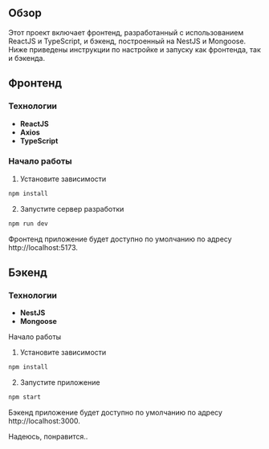 ## Обзор

Этот проект включает фронтенд, разработанный с использованием ReactJS и TypeScript, и бэкенд, построенный на NestJS и Mongoose. Ниже приведены инструкции по настройке и запуску как фронтенда, так и бэкенда.

## Фронтенд

### Технологии
- **ReactJS**
- **Axios**
- **TypeScript**

### Начало работы

1. Установите зависимости
  ```bash
  npm install
  ```
2.  Запустите сервер разработки
  ```bash
  npm run dev
  ```
Фронтенд приложение будет доступно по умолчанию по адресу http://localhost:5173.

## Бэкенд
### Технологии
- **NestJS**
- **Mongoose**

Начало работы
1. Установите зависимости
```bash
npm install
```

2. Запустите приложение
```bash
npm start
```
Бэкенд приложение будет доступно по умолчанию по адресу http://localhost:3000.

Надеюсь, понравится..
